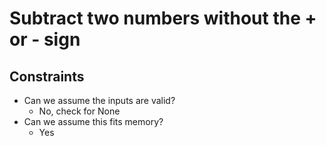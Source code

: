 # Subtract two numbers without the + or - sign

## Constraints
* Can we assume the inputs are valid?
    * No, check for None
* Can we assume this fits memory?
    * Yes